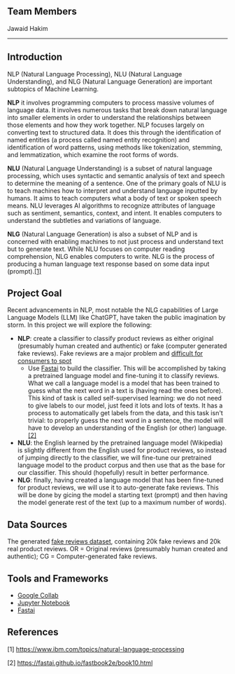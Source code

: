 ## Team Members

Jawaid Hakim

----------------

## Introduction

NLP (Natural Language Processing), NLU (Natural Language Understanding), and NLG (Natural Language Generation) are important subtopics of Machine 
Learning. 

**NLP** it involves programming computers to process massive volumes of language data. It involves numerous tasks that break down natural language into 
smaller elements in order to understand the relationships between those elements and how they work together. NLP focuses largely on converting text to 
structured data. It does this through the identification of named entities (a process called named entity recognition) and identification of word 
patterns, using methods like tokenization, stemming, and lemmatization, which examine the root forms of words.

**NLU** (Natural Language Understanding) is a subset of natural language processing, which uses syntactic and semantic analysis of text and speech to determine the meaning of a sentence. One of the primary goals of NLU is to teach machines how to interpret and understand language inputted by humans. 
It aims to teach computers what a body of text or spoken speech means. NLU leverages AI algorithms to recognize attributes of language such as sentiment, semantics, context, and intent. It enables computers to understand the subtleties and variations of language.

**NLG** (Natural Language Generation) is also a subset of NLP and is concerned with enabling machines to not just process and understand text but to generate text. While NLU focuses on computer reading comprehension, NLG enables computers to write. NLG is the process of producing a human language 
text response based on some data input (prompt).[[1]](#1)

## Project Goal

Recent advancements in NLP, most notable the NLG capabilities of Large Language Models (LLM) like ChatGPT, have taken the public imagination by storm. In this project we will explore the following:

- **NLP**: create a classifier to classify product reviews as either original (presumably human created and authentic) or fake (computer generated fake reviews). Fake reviews are a major problem and [difficult for consumers to spot](https://www.npr.org/sections/money/2023/03/07/1160721021/why-we-usually-cant-tell-when-a-review-is-fake)
  - Use [Fastai](https://docs.fast.ai) to build the classifier. This will be accomplished by taking a pretrained language model and fine-tuning it to classify reviews.  What we call a language model is a model that has been trained to guess what the next word in a text is (having read the ones before). This kind of task is called self-supervised learning: we do not need to give labels to our model, just feed it lots and lots of texts. It has a process to automatically get labels from the data, and this task isn't trivial: to properly guess the next word in a sentence, the model will have to develop an understanding of the English (or other) language.[[2]](#2)
- **NLU**: the English learned by the pretrained language model (Wikipedia) is slightly different from the English used for product reviews, so instead of jumping directly to the classifier, we will fine-tune our pretrained language model to the product corpus and then use that as the base for our classifier. This should (hopefully) result in better performance.
- **NLG**: finally, having created a language model that has been fine-tuned for product reviews, we will use it to auto-generate fake reviews. This will be done by gicing the model a starting text (prompt) and then having the model generate rest of the text (up to a maximum number of words).

## Data Sources

The generated [fake reviews dataset](https://osf.io/3vds7), containing 20k fake reviews and 20k real product reviews. OR = Original reviews (presumably human created and authentic); CG = Computer-generated fake reviews.

## Tools and Frameworks

- [Google Collab](https://colab.research.google.com)
- [Jupyter Notebook](https://jupyter.org/)
- [Fastai](https://docs.fast.ai)

## References
<a id="1">[1]</a>
https://www.ibm.com/topics/natural-language-processing

<a id="2">[2]</a>
https://fastai.github.io/fastbook2e/book10.html
